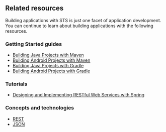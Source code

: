 ## Related resources

Building applications with STS is just one facet of application development. You can continue to learn about building applications with the following resources.

### Getting Started guides

* [Building Java Projects with Maven][gs-maven]
* [Building Android Projects with Maven][gs-maven-android]
* [Building Java Projects with Gradle][gs-gradle]
* [Building Android Projects with Gradle][gs-gradle-android]

[gs-maven]: /guides/gs/maven/
[gs-maven-android]: /guides/gs/maven-android/
[gs-gradle]: /guides/gs/gradle/
[gs-gradle-android]: /guides/gs/gradle-android/

### Tutorials

* [Designing and Implementing RESTful Web Services with Spring][tut-rest]

[tut-rest]: /guides/tutorials/rest

### Concepts and technologies

* [REST][u-rest]
* [JSON][u-json]

[u-rest]: /understanding/REST
[u-json]: /understanding/JSON
